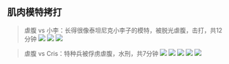 ## 肌肉模特拷打

> 虐腹 vs 小李：长得很像泰坦尼克小李子的模特，被脱光虐腹，击打，共12分钟
![](https://upload-images.jianshu.io/upload_images/11939870-54dcf8c6ec15e561.png?imageMogr2/auto-orient/strip%7CimageView2/2/w/1240)
![](https://upload-images.jianshu.io/upload_images/11939870-e4a89cef172622af.png?imageMogr2/auto-orient/strip%7CimageView2/2/w/1240)
![](https://upload-images.jianshu.io/upload_images/11939870-4ac14e12bb709676.png?imageMogr2/auto-orient/strip%7CimageView2/2/w/1240)

> 虐腹 vs Cris：特种兵被俘虏虐腹，水刑，共7分钟
![](https://upload-images.jianshu.io/upload_images/11939870-b6e70dc1b0bf5b1d.png?imageMogr2/auto-orient/strip%7CimageView2/2/w/1240)
![](https://upload-images.jianshu.io/upload_images/11939870-cf17b13bb9203351.png?imageMogr2/auto-orient/strip%7CimageView2/2/w/1240)
![](https://upload-images.jianshu.io/upload_images/11939870-b988bd649f642587.png?imageMogr2/auto-orient/strip%7CimageView2/2/w/1240)
![](https://upload-images.jianshu.io/upload_images/11939870-5d0b9580c94bf59b.png?imageMogr2/auto-orient/strip%7CimageView2/2/w/1240)
![](https://upload-images.jianshu.io/upload_images/11939870-63babdab62637200.png?imageMogr2/auto-orient/strip%7CimageView2/2/w/1240)


